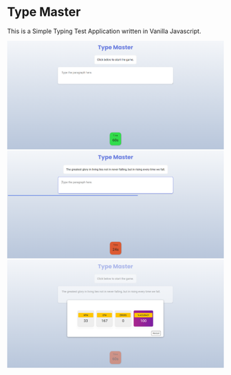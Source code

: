 # Type Master

This is a Simple Typing Test Application written in Vanilla Javascript.

![Screenshot 1](screenshots/01.png)
![Screenshot 2](screenshots/02.png)
![Screenshot 3](screenshots/03.png)
